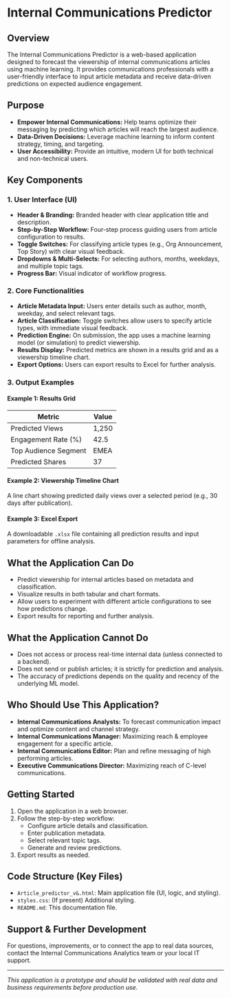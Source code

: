 # Internal Communications Predictor

## Overview

The Internal Communications Predictor is a web-based application designed to forecast the viewership of internal communications articles using machine learning. It provides  communications professionals with a user-friendly interface to input article metadata and receive data-driven predictions on expected audience engagement.

## Purpose

- **Empower Internal Communications:** Help teams optimize their messaging by predicting which articles will reach the largest audience.
- **Data-Driven Decisions:** Leverage machine learning to inform content strategy, timing, and targeting.
- **User Accessibility:** Provide an intuitive, modern UI for both technical and non-technical users.

## Key Components

### 1. User Interface (UI)
- **Header & Branding:** Branded header with clear application title and description.
- **Step-by-Step Workflow:** Four-step process guiding users from article configuration to results.
- **Toggle Switches:** For classifying article types (e.g., Org Announcement, Top Story) with clear visual feedback.
- **Dropdowns & Multi-Selects:** For selecting authors, months, weekdays, and multiple topic tags.
- **Progress Bar:** Visual indicator of workflow progress.

### 2. Core Functionalities
- **Article Metadata Input:** Users enter details such as author, month, weekday, and select relevant tags.
- **Article Classification:** Toggle switches allow users to specify article types, with immediate visual feedback.
- **Prediction Engine:** On submission, the app uses a machine learning model (or simulation) to predict viewership.
- **Results Display:** Predicted metrics are shown in a results grid and as a viewership timeline chart.
- **Export Options:** Users can export results to Excel for further analysis.

### 3. Output Examples

#### Example 1: Results Grid
| Metric                | Value   |
|-----------------------|---------|
| Predicted Views       | 1,250   |
| Engagement Rate (%)   | 42.5    |
| Top Audience Segment  | EMEA    |
| Predicted Shares      | 37      |

#### Example 2: Viewership Timeline Chart
A line chart showing predicted daily views over a selected period (e.g., 30 days after publication).

#### Example 3: Excel Export
A downloadable `.xlsx` file containing all prediction results and input parameters for offline analysis.

## What the Application Can Do
- Predict viewership for internal articles based on metadata and classification.
- Visualize results in both tabular and chart formats.
- Allow users to experiment with different article configurations to see how predictions change.
- Export results for reporting and further analysis.

## What the Application Cannot Do
- Does not access or process real-time internal data (unless connected to a backend).
- Does not send or publish articles; it is strictly for prediction and analysis.
- The accuracy of predictions depends on the quality and recency of the underlying ML model.

## Who Should Use This Application?
- **Internal Communications Analysts:** To forecast communication impact and optimize content and channel strategy.
- **Internal Communications Manager:** Maximizing reach & employee engagement for a specific article.
- **Internal Communications Editor:** Plan and refine messaging of high performing articles.
- **Executive Communications Director:** Maximizing reach of C-level communications.

## Getting Started
1. Open the application in a web browser.
2. Follow the step-by-step workflow:
   - Configure article details and classification.
   - Enter publication metadata.
   - Select relevant topic tags.
   - Generate and review predictions.
3. Export results as needed.

## Code Structure (Key Files)
- `Article_predictor_v&.html`: Main application file (UI, logic, and styling).
- `styles.css`: (If present) Additional styling.
- `README.md`: This documentation file.

## Support & Further Development
For questions, improvements, or to connect the app to real data sources, contact the Internal Communications Analytics team or your local IT support.

---

*This application is a prototype and should be validated with real data and business requirements before production use.*



